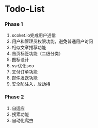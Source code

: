 # Todo-List

### Phase 1

1. scoket.io完成用户通信
2. 用户和管理员权限功能，避免普通用户访问
3. 相似文章推荐功能
4. 首页标签功能（二级分类）
5. 图标设计
6. ssr优化seo
8. 支付订单功能
10. 邮件发送功能
12. 安全防注入，放劫持

### Phase 2

1. 自适应
2. 搜索功能
3. 自动化爬虫